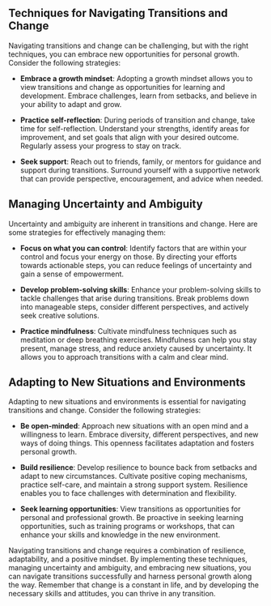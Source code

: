 
## Techniques for Navigating Transitions and Change

Navigating transitions and change can be challenging, but with the right techniques, you can embrace new opportunities for personal growth. Consider the following strategies:

- **Embrace a growth mindset**: Adopting a growth mindset allows you to view transitions and change as opportunities for learning and development. Embrace challenges, learn from setbacks, and believe in your ability to adapt and grow.
    
- **Practice self-reflection**: During periods of transition and change, take time for self-reflection. Understand your strengths, identify areas for improvement, and set goals that align with your desired outcome. Regularly assess your progress to stay on track.
    
- **Seek support**: Reach out to friends, family, or mentors for guidance and support during transitions. Surround yourself with a supportive network that can provide perspective, encouragement, and advice when needed.
    

## Managing Uncertainty and Ambiguity

Uncertainty and ambiguity are inherent in transitions and change. Here are some strategies for effectively managing them:

- **Focus on what you can control**: Identify factors that are within your control and focus your energy on those. By directing your efforts towards actionable steps, you can reduce feelings of uncertainty and gain a sense of empowerment.
    
- **Develop problem-solving skills**: Enhance your problem-solving skills to tackle challenges that arise during transitions. Break problems down into manageable steps, consider different perspectives, and actively seek creative solutions.
    
- **Practice mindfulness**: Cultivate mindfulness techniques such as meditation or deep breathing exercises. Mindfulness can help you stay present, manage stress, and reduce anxiety caused by uncertainty. It allows you to approach transitions with a calm and clear mind.
    

## Adapting to New Situations and Environments

Adapting to new situations and environments is essential for navigating transitions and change. Consider the following strategies:

- **Be open-minded**: Approach new situations with an open mind and a willingness to learn. Embrace diversity, different perspectives, and new ways of doing things. This openness facilitates adaptation and fosters personal growth.
    
- **Build resilience**: Develop resilience to bounce back from setbacks and adapt to new circumstances. Cultivate positive coping mechanisms, practice self-care, and maintain a strong support system. Resilience enables you to face challenges with determination and flexibility.
    
- **Seek learning opportunities**: View transitions as opportunities for personal and professional growth. Be proactive in seeking learning opportunities, such as training programs or workshops, that can enhance your skills and knowledge in the new environment.
    

Navigating transitions and change requires a combination of resilience, adaptability, and a positive mindset. By implementing these techniques, managing uncertainty and ambiguity, and embracing new situations, you can navigate transitions successfully and harness personal growth along the way. Remember that change is a constant in life, and by developing the necessary skills and attitudes, you can thrive in any transition.
